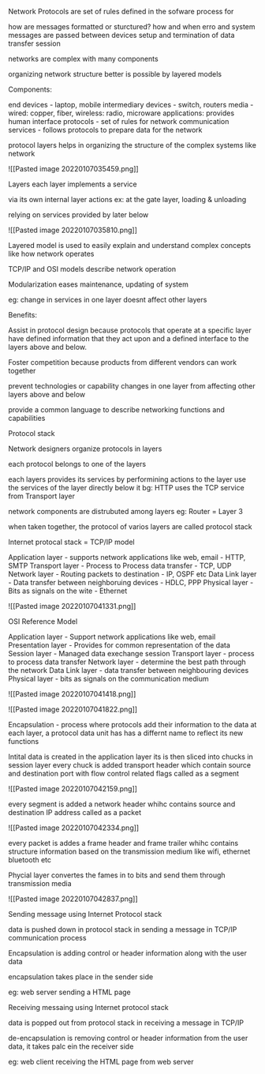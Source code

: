 Network Protocols are set of rules defined in the sofware process for 

how are messages formatted or sturctured?
how and when erro and system messages are passed between devices
setup and termination of data transfer session

networks are complex with many components 

organizing network structure better is possible by layered models

Components:

end devices - laptop, mobile
intermediary devices - switch, routers
media - wired: copper, fiber, wireless: radio, microware
applications: provides human interface
protocols - set of rules for network communication
services - follows protocols to prepare data for the network

protocol layers helps in organizing the structure of the complex systems like network

![[Pasted image 20220107035459.png]]

Layers each layer implements a service

via its own internal layer actions ex: at the gate layer, loading & unloading

relying on services provided by later below

![[Pasted image 20220107035810.png]]

Layered model is used to easily explain and understand complex concepts like how network operates

TCP/IP and OSI models describe network operation

Modularization eases maintenance, updating of system

eg: change in services in one layer doesnt affect other layers

Benefits:

Assist in protocol design because protocols that operate at a specific layer have defined information that they act upon and a defined interface to the layers above and below.

Foster competition because products from different vendors can work together

prevent technologies or capability changes in one layer from affecting other layers above and below

provide a common language to describe networking functions and capabilities

Protocol stack

Network designers organize protocols in layers

each protocol belongs to one of the layers

each layers provides its services by 
performining actions to the layer
use the services of the layer directly below it bg: HTTP uses the TCP service from Transport layer

network components are distrubuted among layers eg: Router = Layer 3

when taken together, the protocol of varios layers are called protocol stack

Internet protocal stack = TCP/IP model

Application layer - supports network applications like web, email - HTTP, SMTP
Transport layer - Process to Process data transfer - TCP, UDP
Network layer - Routing packets to destination - IP, OSPF etc
Data Link layer - Data transfer between neighboruing devices - HDLC, PPP
Physical layer - Bits as signals on the wite - Ethernet

![[Pasted image 20220107041331.png]]

OSI Reference Model

Application layer - Support network applications like web, email
Presentation layer - Provides for common representation of the data
Session layer - Managed data exechange session
Transport layer - process to process data transfer
Network layer - determine the best path through the network
Data Link layer - data transfer between neighbouring devices
Physical layer - bits as signals on the communication medium

![[Pasted image 20220107041418.png]]

![[Pasted image 20220107041822.png]]

Encapsulation - process where protocols add their information to the data
at each layer, a protocol data unit has has a differnt name to reflect its new functions

Intital data is created in the application layer
its is then sliced into chucks in session layer
every chuck is added transport header which contain source and destination port with flow control related flags called as a segment

![[Pasted image 20220107042159.png]]

every segment is added a network header whihc contains source and destination IP address called as a packet

![[Pasted image 20220107042334.png]]

every packet is addes a frame header and frame trailer whihc contains structure information based on the transmission medium like wifi, ethernet bluetooth etc

Phycial layer convertes the fames in to bits and send them through transmission media

![[Pasted image 20220107042837.png]]

Sending message using Internet Protocol stack

data is pushed down in protocol stack in sending a message in TCP/IP communication process

Encapsulation is adding control or header information along with the user data

encapsulation takes place in the sender side


eg: web server sending a HTML page

Receiving messaing using Internet protocol stack

data is popped out from protocol stack in receiving a message in TCP/IP

de-encapsulation is removing control or header information from the user data, it takes palc ein the receiver side

eg: web client receiving the HTML page from web server


